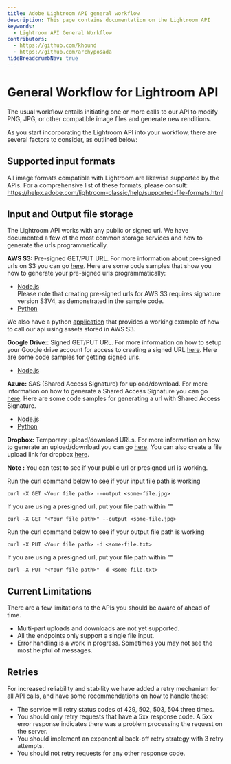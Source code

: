```yaml
---
title: Adobe Lightroom API general workflow
description: This page contains documentation on the Lightroom API
keywords: 
  - Lightroom API General Workflow
contributors:
  - https://github.com/khound
  - https://github.com/archyposada
hideBreadcrumbNav: true
---
```


# General Workflow for Lightroom API

The usual workflow entails initiating one or more calls to our API to modify PNG, JPG, or other compatible image files and generate new renditions.

As you start incorporating the Lightroom API into your workflow, there are several factors to consider, as outlined below:

## Supported input formats

All image formats compatible with Lightroom are likewise supported by the APIs. For a comprehensive list of these formats, please consult: https://helpx.adobe.com/lightroom-classic/help/supported-file-formats.html

## Input and Output file storage

The Lightroom API works with any public or signed url. We have documented a few of the most common storage services and how to generate the urls programmatically.

**AWS S3:** Pre-signed GET/PUT URL. For more information about pre-signed urls on S3 you can go [here](https://docs.aws.amazon.com/AmazonS3/latest/userguide/PresignedUrlUploadObject.html). Here are some code samples that show you how to generate your pre-signed urls programmatically:
  - [Node.js](https://github.com/AdobeDocs/cis-photoshop-api-docs/tree/main/sample-code/storage-app/aws-s3/presignedURLs.js) <br />Please note that creating pre-signed urls for AWS S3 requires signature version S3V4, as demonstrated in the sample code.
  - [Python](https://github.com/AdobeDocs/cis-photoshop-api-docs/tree/main/sample-code/storage-app/azure/presignedURLs.py)


We also have a python [application](https://github.com/AdobeDocs/cis-photoshop-api-docs/tree/main/sample-code/storage-app/aws-s3/example.py) that provides a working example of how to call our api using assets stored in AWS S3.   

**Google Drive:**: Signed GET/PUT URL. For more information on how to setup your Google drive account for access to creating a signed URL [here](https://www.labnol.org/google-api-service-account-220404). Here are some code samples for getting signed urls.
  - [Node.js](https://github.com/AdobeDocs/cis-photoshop-api-docs/tree/main/sample-code/storage-app/googledrive/presignedURLs.js)

**Azure:** SAS (Shared Access Signature) for upload/download. For more information on how to generate a Shared Access Signature you can go [here](https://azuresdkdocs.blob.core.windows.net/$web/python/azure-storage-blob/12.9.0/index.html). Here are some code samples for generating a url with Shared Access Signature.
  - [Node.js](https://github.com/AdobeDocs/cis-photoshop-api-docs/tree/main/sample-code/storage-app/azure/presignedURLs.js)
  - [Python](https://github.com/AdobeDocs/cis-photoshop-api-docs/tree/main/sample-code/storage-app/azure/presignedURLs.py)

**Dropbox:** Temporary upload/download URLs.  For more information on how to generate an upload/download you can go [here](https://www.dropbox.com/developers/documentation). You can also create a file upload link for dropbox [here](https://www.dropbox.com/developers/documentation/http/documentation#files-get_temporary_upload_link).  


**Note :** You can test to see if your public url or presigned url is working.

Run the curl command below to see if your input file path is working
  ```
  curl -X GET <Your file path> --output <some-file.jpg>
  ```
  If you are using a presigned url, put your file path within ""
  ```  
  curl -X GET "<Your file path>" --output <some-file.jpg>
  ```
Run the curl command below to see if your output file path is working
  ```
  curl -X PUT <Your file path> -d <some-file.txt>
  ```
  If you are using a presigned url, put your file path within ""
  ```
  curl -X PUT "<Your file path>" -d <some-file.txt>
  ```  


## Current Limitations
There are a few limitations to the APIs you should be aware of ahead of time.  
- Multi-part uploads and downloads are not yet supported.
- All the endpoints only support a single file input.
- Error handling is a work in progress. Sometimes you may not see the most helpful of messages.

## Retries
For increased reliability and stability we have added a retry mechanism for all API calls, and have some recommendations on how to handle these:
- The service will retry status codes of 429, 502, 503, 504 three times.
- You should only retry requests that have a 5xx response code. A 5xx error response indicates there was a problem processing the request on the server.
- You should implement an exponential back-off retry strategy with 3 retry attempts.
- You should not retry requests for any other response code.
